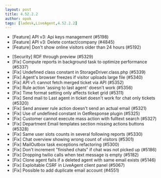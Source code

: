 ```yaml
---
layout: post
title: 4.52.2.2
author: opok
tags: [ladesk,LiveAgent,4.52.2.2]
---
```


- [Feature] API v3: Api keys management (#5198)
- [Feature] API v3: Delete contact/company (#4845)
- [Feature] Don't show online visitors older than 24 hours (#5192)

<!--more--> 

- [Security] RDF through preview (#5329)
- [Fix] Compute reports in background task to optimize performance (#5337)
- [Fix] Undefined class constant in StorageDriver.class.php (#5339)
- [Fix] Agent's browser freezes if visitor uploads large file (#5340)
- [Fix] API v1: cannot fetch merged ticket via API (#5352)
- [Fix] Rule action 'assing to last agent' doesn't work (#5356)
- [Fix] Time format setting only affects ticket grid (#5311)
- [Fix] Send mail to Last agent in ticket doesn't work for chat only tickets (#5320)
- [Fix] Send answer rule action doesn't send an actual email (#5321)
- [Fix] Use of undefined constant in GetResponse plugin (#5325)
- [Fix] Customer cannot execute mass action with fulltext search (#5327)
- [Fix] Department Email templates section missing actions buttons (#5328)
- [Fix] Same user slots counts in several following reports (#5330)
- [Fix] Chat overview showing wrong count of visitors (#5301)
- [Fix] MailOutbox task exceptions refactoring (#5300)
- [Fix] Don't increment "finished chats" if chat was not picked up (#5186)
- [Fix] Dropping twilio calls when text message is empty (#5182)
- [Fix] Clone agent fails if a deleted agent with same email exists (#5146)
- [Fix] Exploitable CSRF in LiveAgent client panel (#5067)
- [Fix] Possible to add duplicate email account (#4551)
